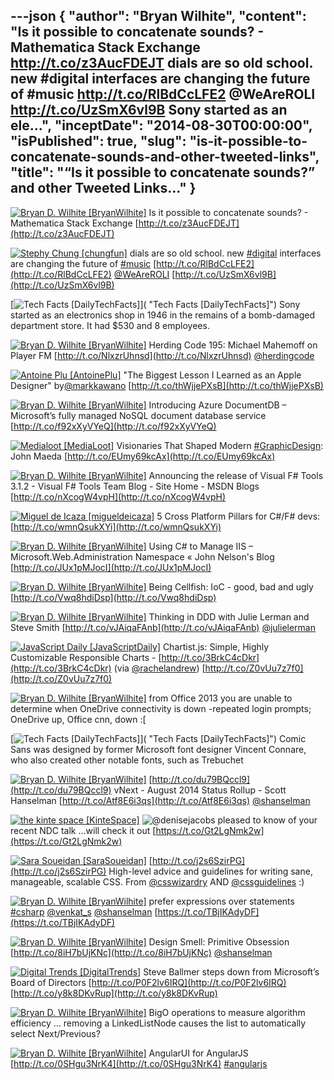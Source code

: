 ---json
{
  "author": "Bryan Wilhite",
  "content": "Is it possible to concatenate sounds? - Mathematica Stack Exchange http://t.co/z3AucFDEJT  dials are so old school. new #digital interfaces are changing the future of #music http://t.co/RlBdCcLFE2 @WeAreROLI http://t.co/UzSmX6vl9B  Sony started as an ele...",
  "inceptDate": "2014-08-30T00:00:00",
  "isPublished": true,
  "slug": "is-it-possible-to-concatenate-sounds-and-other-tweeted-links",
  "title": "“Is it possible to concatenate sounds?” and other Tweeted Links…"
}
---

[<img alt="Bryan D. Wilhite [BryanWilhite]" src="https://songhay.blob.core.windows.net/shared-social-twitter/BryanWilhite.jpeg">](http://t.co/UNdqV0Z1zz "Bryan D. Wilhite [BryanWilhite]") <span>Is it possible to concatenate sounds? - Mathematica Stack Exchange [http://t.co/z3AucFDEJT](http://t.co/z3AucFDEJT)</span>

[<img alt="Stephy Chung [chungfun]" src="https://songhay.blob.core.windows.net/shared-social-twitter/chungfun.png">](http://t.co/tIwqjPZiIA "Stephy Chung [chungfun]") <span>dials are so old school. new [#digital](http://search.twitter.com/search?q=%23digital) interfaces are changing the future of [#music](http://search.twitter.com/search?q=%23music) [http://t.co/RlBdCcLFE2](http://t.co/RlBdCcLFE2) [@WeAreROLI](http://twitter.com/WeAreROLI) [http://t.co/UzSmX6vl9B](http://t.co/UzSmX6vl9B)</span>

[<img alt="Tech Facts [DailyTechFacts]" src="https://songhay.blob.core.windows.net/shared-social-twitter/DailyTechFacts.jpeg">]( "Tech Facts [DailyTechFacts]") <span>Sony started as an electronics shop in 1946 in the remains of a bomb-damaged department store. It had $530 and 8 employees.</span>

[<img alt="Bryan D. Wilhite [BryanWilhite]" src="https://songhay.blob.core.windows.net/shared-social-twitter/BryanWilhite.jpeg">](http://t.co/UNdqV0Z1zz "Bryan D. Wilhite [BryanWilhite]") <span>Herding Code 195: Michael Mahemoff on Player FM [http://t.co/NlxzrUhnsd](http://t.co/NlxzrUhnsd) [@herdingcode](http://twitter.com/herdingcode)</span>

[<img alt="Antoine Plu [AntoinePlu]" src="https://songhay.blob.core.windows.net/shared-social-twitter/AntoinePlu.jpeg">](http://t.co/ZCbubeQeZ6 "Antoine Plu [AntoinePlu]") <span>"The Biggest Lesson I Learned as an Apple Designer" by[@markkawano](http://twitter.com/markkawano) [http://t.co/thWjjePXsB](http://t.co/thWjjePXsB)</span>

[<img alt="Bryan D. Wilhite [BryanWilhite]" src="https://songhay.blob.core.windows.net/shared-social-twitter/BryanWilhite.jpeg">](http://t.co/UNdqV0Z1zz "Bryan D. Wilhite [BryanWilhite]") <span>Introducing Azure DocumentDB – Microsoft’s fully managed NoSQL document database service [http://t.co/f92xXyVYeQ](http://t.co/f92xXyVYeQ)</span>

[<img alt="Medialoot [MediaLoot]" src="https://songhay.blob.core.windows.net/shared-social-twitter/MediaLoot.png">](http://t.co/mBCFBlwXVS "Medialoot [MediaLoot]") <span>Visionaries That Shaped Modern [#GraphicDesign](http://search.twitter.com/search?q=%23GraphicDesign): John Maeda [http://t.co/EUmy69kcAx](http://t.co/EUmy69kcAx)</span>

[<img alt="Bryan D. Wilhite [BryanWilhite]" src="https://songhay.blob.core.windows.net/shared-social-twitter/BryanWilhite.jpeg">](http://t.co/UNdqV0Z1zz "Bryan D. Wilhite [BryanWilhite]") <span>Announcing the release of Visual F# Tools 3.1.2 - Visual F# Tools Team Blog - Site Home - MSDN Blogs [http://t.co/nXcogW4vpH](http://t.co/nXcogW4vpH)</span>

[<img alt="Miguel de Icaza [migueldeicaza]" src="https://songhay.blob.core.windows.net/shared-social-twitter/migueldeicaza.png">](http://t.co/NrWutH4j9m "Miguel de Icaza [migueldeicaza]") <span>5 Cross Platform Pillars for C#/F# devs: [http://t.co/wmnQsukXYi](http://t.co/wmnQsukXYi)</span>

[<img alt="Bryan D. Wilhite [BryanWilhite]" src="https://songhay.blob.core.windows.net/shared-social-twitter/BryanWilhite.jpeg">](http://t.co/UNdqV0Z1zz "Bryan D. Wilhite [BryanWilhite]") <span>Using C# to Manage IIS – Microsoft.Web.Administration Namespace « John Nelson's Blog [http://t.co/JUx1pMJocI](http://t.co/JUx1pMJocI)</span>

[<img alt="Bryan D. Wilhite [BryanWilhite]" src="https://songhay.blob.core.windows.net/shared-social-twitter/BryanWilhite.jpeg">](http://t.co/UNdqV0Z1zz "Bryan D. Wilhite [BryanWilhite]") <span>Being Cellfish: IoC - good, bad and ugly [http://t.co/Vwq8hdiDsp](http://t.co/Vwq8hdiDsp)</span>

[<img alt="Bryan D. Wilhite [BryanWilhite]" src="https://songhay.blob.core.windows.net/shared-social-twitter/BryanWilhite.jpeg">](http://t.co/UNdqV0Z1zz "Bryan D. Wilhite [BryanWilhite]") <span>Thinking in DDD with Julie Lerman and Steve Smith [http://t.co/vJAiqaFAnb](http://t.co/vJAiqaFAnb) [@julielerman](http://twitter.com/julielerman)</span>

[<img alt="JavaScript Daily [JavaScriptDaily]" src="https://songhay.blob.core.windows.net/shared-social-twitter/JavaScriptDaily.png">](http://t.co/56rEexiC7n "JavaScript Daily [JavaScriptDaily]") <span>Chartist.js: Simple, Highly Customizable Responsible Charts - [http://t.co/3BrkC4cDkr](http://t.co/3BrkC4cDkr) (via [@rachelandrew](http://twitter.com/rachelandrew)) [http://t.co/Z0vUu7z7f0](http://t.co/Z0vUu7z7f0)</span>

[<img alt="Bryan D. Wilhite [BryanWilhite]" src="https://songhay.blob.core.windows.net/shared-social-twitter/BryanWilhite.jpeg">](http://t.co/UNdqV0Z1zz "Bryan D. Wilhite [BryanWilhite]") <span>from Office 2013 you are unable to determine when OneDrive connectivity is down -repeated login prompts; OneDrive up, Office cnn, down :[</span>

[<img alt="Tech Facts [DailyTechFacts]" src="https://songhay.blob.core.windows.net/shared-social-twitter/DailyTechFacts.jpeg">]( "Tech Facts [DailyTechFacts]") <span>Comic Sans was designed by former Microsoft font designer Vincent Connare, who also created other notable fonts, such as Trebuchet</span>

[<img alt="Bryan D. Wilhite [BryanWilhite]" src="https://songhay.blob.core.windows.net/shared-social-twitter/BryanWilhite.jpeg">](http://t.co/UNdqV0Z1zz "Bryan D. Wilhite [BryanWilhite]") <span>[http://t.co/du79BQccl9](http://t.co/du79BQccl9) vNext - August 2014 Status Rollup - Scott Hanselman [http://t.co/Atf8E6i3qs](http://t.co/Atf8E6i3qs) [@shanselman](http://twitter.com/shanselman)</span>

[<img alt="the kinte space [KinteSpace]" src="https://songhay.blob.core.windows.net/shared-social-twitter/KinteSpace.png">](http://t.co/s5roAXuR0y "the kinte space [KinteSpace]") <span>![@denisejacobs](http://twitter.com/denisejacobs) pleased to know of your recent NDC talk ...will check it out [https://t.co/Gt2LgNmk2w](https://t.co/Gt2LgNmk2w)</span>

[<img alt="Sara Soueidan [SaraSoueidan]" src="https://songhay.blob.core.windows.net/shared-social-twitter/SaraSoueidan.png">](http://t.co/tfgYPYsycN "Sara Soueidan [SaraSoueidan]") <span>[http://t.co/j2s6SzirPG](http://t.co/j2s6SzirPG) High-level advice and guidelines for writing sane, manageable, scalable CSS. From [@csswizardry](http://twitter.com/csswizardry) AND [@cssguidelines](http://twitter.com/cssguidelines) :)</span>

[<img alt="Bryan D. Wilhite [BryanWilhite]" src="https://songhay.blob.core.windows.net/shared-social-twitter/BryanWilhite.jpeg">](http://t.co/UNdqV0Z1zz "Bryan D. Wilhite [BryanWilhite]") <span>prefer expressions over statements [#csharp](http://search.twitter.com/search?q=%23csharp) [@venkat_s](http://twitter.com/venkat_s) [@shanselman](http://twitter.com/shanselman) [https://t.co/TBjIKAdyDF](https://t.co/TBjIKAdyDF)</span>

[<img alt="Bryan D. Wilhite [BryanWilhite]" src="https://songhay.blob.core.windows.net/shared-social-twitter/BryanWilhite.jpeg">](http://t.co/UNdqV0Z1zz "Bryan D. Wilhite [BryanWilhite]") <span>Design Smell: Primitive Obsession [http://t.co/8iH7bUjKNc](http://t.co/8iH7bUjKNc) [@shanselman](http://twitter.com/shanselman)</span>

[<img alt="Digital Trends [DigitalTrends]" src="https://songhay.blob.core.windows.net/shared-social-twitter/DigitalTrends.jpeg">](http://t.co/LcqczjqAOx "Digital Trends [DigitalTrends]") <span>Steve Ballmer steps down from Microsoft’s Board of Directors [http://t.co/P0F2lv6IRQ](http://t.co/P0F2lv6IRQ) [http://t.co/y8k8DKvRup](http://t.co/y8k8DKvRup)</span>

[<img alt="Bryan D. Wilhite [BryanWilhite]" src="https://songhay.blob.core.windows.net/shared-social-twitter/BryanWilhite.jpeg">](http://t.co/UNdqV0Z1zz "Bryan D. Wilhite [BryanWilhite]") <span>BigO operations to measure algorithm efficiency ... removing a LinkedListNode causes the list to automatically select Next/Previous?</span>

[<img alt="Bryan D. Wilhite [BryanWilhite]" src="https://songhay.blob.core.windows.net/shared-social-twitter/BryanWilhite.jpeg">](http://t.co/UNdqV0Z1zz "Bryan D. Wilhite [BryanWilhite]") <span>AngularUI for AngularJS [http://t.co/0SHgu3NrK4](http://t.co/0SHgu3NrK4) [#angularjs](http://search.twitter.com/search?q=%23angularjs)</span>
